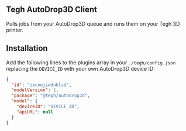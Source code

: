 ## Tegh AutoDrop3D Client

Pulls jobs from your AutoDrop3D queue and runs them on your Tegh 3D printer.

## Installation

Add the following lines to the plugins array in your `./tegh/config.json` replacing the `DEVICE_ID` with your own AutoDrop3D device ID:

```json
{
  "id": "zxcvojiwdnklsd",
  "modelVersion": 1,
  "package": "@tegh/autodrop3d",
  "model": {
    "deviceID": "DEVICE_ID",
    "apiURL": null
  }
}
```
